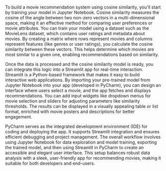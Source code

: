 To build a movie recommendation system using cosine similarity, you'll start by training your model in Jupyter Notebook. Cosine similarity measures the cosine of the angle between two non-zero vectors in a 
multi-dimensional space, making it an effective method for comparing user preferences or movie attributes. You can train your model using a dataset such as the MovieLens dataset, which contains user ratings and 
metadata about movies. By creating a matrix where rows represent movies and columns represent features (like genres or user ratings), you calculate the cosine similarity between these vectors. This helps determine 
which movies are most similar to a given one, enabling recommendations based on similarity.

Once the data is processed and the cosine similarity model is ready, you can integrate this logic into a Streamlit app for real-time interaction. Streamlit is a Python-based framework that makes it easy to build 
interactive web applications. By importing your pre-trained model from Jupyter Notebook into your app (developed in PyCharm), you can design an interface where users select a movie, and the app fetches and displays 
recommendations. You can add input widgets like dropdown menus for movie selection and sliders for adjusting parameters like similarity thresholds. The results can be displayed in a visually appealing table or list 
format, enriched with movie posters and descriptions for better engagement.

PyCharm serves as the integrated development environment (IDE) for coding and deploying the app. It supports Streamlit integration and ensures efficient debugging and project management. The overall workflow 
involves using Jupyter Notebook for data exploration and model training, exporting the trained model, and then using Streamlit in PyCharm to create an accessible and elegant user interface. This setup balances 
robust data analysis with a sleek, user-friendly app for recommending movies, making it suitable for both developers and end-users.
